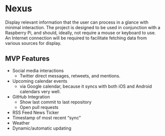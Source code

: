 Nexus
=====

Display relevant information that the user can process in a glance with minimal interaction. The project is designed to be used in conjunction with a Raspberry Pi, and should, ideally, not require a mouse or keyboard to use. An Internet connection will be required to facilitate fetching data from various sources for display.

## MVP Features
- Social media interactions
  - Twitter direct messages, retweets, and mentions.
- Upcoming calendar events
  - via Google calendar, because it syncs with both iOS and Android calendars very well.
- GitHub Integration
  - Show last commit to last repository
  - Open pull requests
- RSS Feed News Ticker
- Timestamp of most recent “sync”
- Weather
- Dynamic/automatic updating
